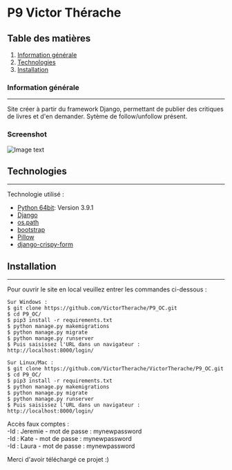 # P9 Victor Thérache
## Table des matières
1. [Information générale](#general-info)
2. [Technologies](#technologies)
3. [Installation](#installation)

### Information générale
***
Site créer à partir du framework Django, permettant de publier des critiques de livres et d'en demander. Sytème de follow/unfollow présent.
### Screenshot
![Image text](https://i.ibb.co/LC80vpd/banniere-op.png)
## Technologies
***
Technologie utilisé :
* [Python 64bit](https://www.python.org/downloads/release/python-391/): Version 3.9.1
* [Django](https://www.djangoproject.com/)
* [os.path](https://docs.python.org/3/library/os.path.html)
* [bootstrap](https://getbootstrap.com/)
* [Pillow](https://pillow.readthedocs.io/en/stable/)
* [django-crispy-form](https://django-crispy-forms.readthedocs.io/en/latest/)

## Installation
***
Pour ouvrir le site en local veuillez entrer les commandes ci-dessous :
```
Sur Windows : 
$ git clone https://github.com/VictorTherache/P9_OC.git
$ cd P9_OC/
$ pip3 install -r requirements.txt 
$ python manage.py makemigrations
$ python manage.py migrate
$ python manage.py runserver
$ Puis saisissez l'URL dans un navigateur : http://localhost:8000/login/
```
```
Sur Linux/Mac : 
$ git clone https://github.com/VictorTherache/VictorTherache/P9_OC.git
$ cd P9_OC/
$ pip3 install -r requirements.txt 
$ python manage.py makemigrations
$ python manage.py migrate
$ python manage.py runserver
$ Puis saisissez l'URL dans un navigateur : http://localhost:8000/login/
```
Accès faux comptes :  <br />
  -Id : Jeremie - mot de passe : mynewpassword <br />
  -Id : Kate - mot de passe : mynewpassword <br />
  -Id : Laura - mot de passe : mynewpassword <br />

Merci d'avoir téléchargé ce projet :) 

